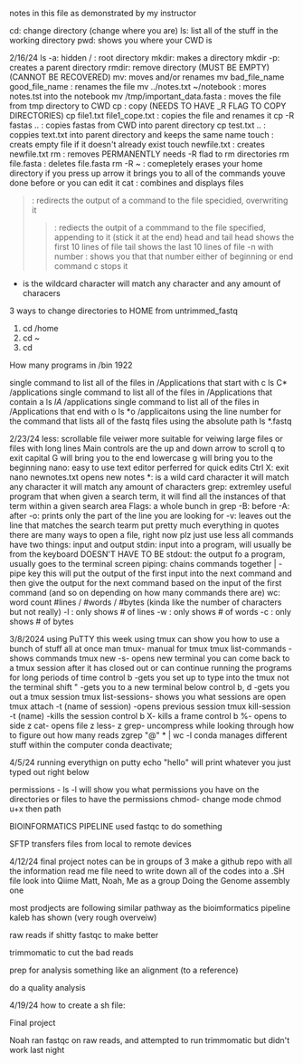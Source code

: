 
notes in this file as demonstrated by my instructor 

cd: change directory (change where you are)
ls: list all of the stuff in the working directory 
pwd: shows you where your CWD is 

2/16/24
ls -a: hidden 
/ : root directory 
mkdir: makes a directory 
mkdir -p: creates a parent directory 
rmdir: remove directory (MUST BE EMPTY) (CANNOT BE RECOVERED)
mv: moves and/or renames
    mv bad_file_name good_file_name : renames the file 
    mv ../notes.txt ~/notebook : mores notes.tst into the notebook
    mv /tmp/important_data.fasta : moves the file from tmp directory to CWD
cp : copy (NEEDS TO HAVE _R FLAG TO COPY DIRECTORIES)
    cp file1.txt file1_cope.txt : copies the file and renames it 
    cp -R fastas .. : copies fastas from CWD into parent directory
    cp test.txt .. : coppies text.txt into parent directory and keeps the same name 
touch : creats empty file if it doesn't already exist 
    touch newfile.txt : creates newfile.txt 
rm : removes PERMANENTLY 
    needs -R flad to rm directories 
    rm file.fasta : deletes file.fasta 
    rm -R ~ : comepletely erases your home directory 
if you press up arrow it brings you to all of the commands youve done before or you can edit it
cat : combines and displays files 
> : redirects the output of a command to the file specidied, overwriting it 
>> : rediects the outpit of a commmand to the file specified, appending to it (stick it at the end)
head and tail 
    head shows the first 10 lines of file 
    tail shows the last 10 lines of file 
    -n with number : shows you that that number either of beginning or end 
command c stops it 
* is the wildcard character
    will match any character and any amount of characers 

3 ways to change directories to HOME from untrimmed_fastq
1) cd /home
2) cd ~
3) cd 

How many programs in /bin
1922

single command to list all of the files in /Applications that start with c
ls C* /applications 
single command to list all of the files in /Applications that contain a
ls *lA* /applications 
single command to list all of the files in /Applications that end with o
ls *o /applicaitons 
using the line number for the command that lists all of the fastq files using the absolute path 
ls *.fastq

2/23/24
less: scrollable file veiwer
    more suitable for veiwing large files or files with long lines
    Main controls are the up and down arrow to scroll
    q to exit 
    capital G will bring you to the end 
    lowercase g will bring you to the beginning 
nano: easy to use text editor 
    perferred for quick edits 
    Ctrl X: exit 
    nano newnotes.txt opens new notes 
*: is a wild card character 
    it will match any character 
    it will match any amount of characters 
grep: extremley useful program that when given a search term, it will find all the instances of that term within a given search area 
    Flags: a whole bunch in grep
        -B: before 
        -A: after
        -o: prints only the part of the line you are looking for
        -v: leaves out the line that matches the search tearm 
    put pretty much everything in quotes 
there are many ways to open a file, right now plz just use less
all commands have two things: input and output 
stdin: input into a program, will usually be from the keyboard DOESN'T HAVE TO BE 
stdout: the output fo a program, usually goes to the terminal screen 
piping: chains commands together 
| - pipe key
    this will put the output of the first input into the next command and then give the output for the next command based on the input of the first command (and so on depending on how many commands there are)
wc: word count 
    #lines / #words / #bytes (kinda like the number of characters but not really)
    -l : only shows # of lines 
    -w : only shows # of words
    -c : only shows # of bytes 

3/8/2024
using PuTTY this week 
using tmux 
    can show you how to use a bunch of stuff all at once 
    man tmux- manual for tmux 
    tmux list-commands -shows commands 
    tmux new -s- opens new terminal 
            you can come back to a tmux session after it has closed out or can continue running the programs for long periods of time 
    control b -gets you set up to type into the tmux not the terminal
    shift " -gets you to a new terminal below 
    control b, d -gets you out a tmux session 
    tmux list-sessions- shows you what sessions are open 
    tmux attach -t (name of session) -opens previous session 
    tmux kill-session -t (name) -kills the session 
    control b X- kills a frame 
    control b %- opens to side 
z cat- opens file 
z less- 
z grep- uncompress while looking through 
how to figure out how many reads
    zgrep "@" * | wc -l 
conda manages different stuff within the computer
    conda deactivate;

4/5/24
running everythign on putty 
echo "hello"
    will print whatever you just typed out right below

 permissions - ls -l will show you what permissions you have on the directories or files 
 to have the permissions 
    chmod- change mode 
        chmod u+x then path 

BIOINFORMATICS PIPELINE
used fastqc to do something  

SFTP transfers files from local to remote devices  

4/12/24
final project notes 
can be in groups of 3
make a github repo with all the information 
read me file 
need to write down all of the codes into a .SH file 
look into Qiime
Matt, Noah, Me as a group 
Doing the Genome assembly one 

most prodjects are following similar pathway as the bioimformatics pipeline kaleb has shown 
(very rough overveiw)


raw reads
if shitty fastqc to make better

trimmomatic to cut the bad reads 

prep for analysis 
something like an alignment (to a reference)

do a quality analysis 

4/19/24
how to create a sh file:
    
Final project 

Noah ran fastqc on raw reads, and attempted to run trimmomatic but didn't work last night 
